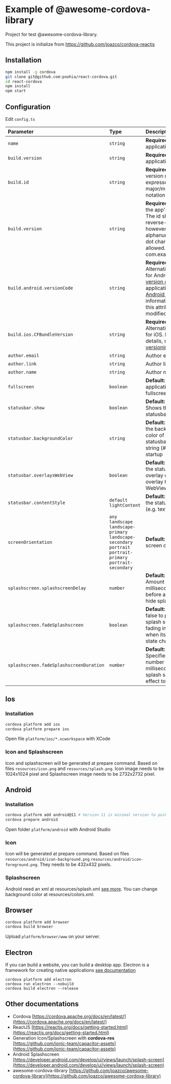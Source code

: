 # Example of @awesome-cordova-library

Project for test @awesome-cordova-library.

This project is initialize from https://github.com/joazco/cordova-reactjs

## Installation

```bash
npm install -g cordova
git clone git@github.com:poohia/react-cordova.git
cd react-cordova
npm install
npm start
```

## Configuration

Edit `config.ts`

| Parameter                               | Type                                                                                                           | Description                                                                                                                                                                                                                                                                                                                                |
| :-------------------------------------- | :------------------------------------------------------------------------------------------------------------- | :----------------------------------------------------------------------------------------------------------------------------------------------------------------------------------------------------------------------------------------------------------------------------------------------------------------------------------------- |
| `name`                                  | `string`                                                                                                       | **Required**. Your application name                                                                                                                                                                                                                                                                                                        |
| `build.version`                         | `string`                                                                                                       | **Required**. Your application name                                                                                                                                                                                                                                                                                                        |
| `build.id`                              | `string`                                                                                                       | **Required**. Full version number expressed in major/minor/patch notation.                                                                                                                                                                                                                                                                 |
| `build.version`                         | `string`                                                                                                       | **Required**. Specifies the app's identifier. The id should be in a reverse-DNS format however, only alphanumeric and dot characters are allowed. e.g: com.example.myapp                                                                                                                                                                   |
| `build.android.versionCode`             | `string`                                                                                                       | **Required**. Alternative version for Android. Sets the [version code](https://developer.android.com/studio/publish/versioning) for the application. See the [Android guide](https://cordova.apache.org/docs/en/latest/guide/platforms/android/index.html#setting-the-version-code) for information on how this attribute may be modified. |
| `build.ios.CFBundleVersion`             | `string`                                                                                                       | **Required**. Alternative version for iOS. For further details, see [iOS versioning](https://developer.apple.com/library/archive/documentation/General/Reference/InfoPlistKeyReference/Articles/CoreFoundationKeys.html#//apple_ref/doc/uid/20001431-102364).                                                                              |
| `author.email`                          | `string`                                                                                                       | Author email                                                                                                                                                                                                                                                                                                                               |
| `author.link`                           | `string`                                                                                                       | Author link                                                                                                                                                                                                                                                                                                                                |
| `author.name`                           | `string`                                                                                                       | Author name                                                                                                                                                                                                                                                                                                                                |
| `fullscreen`                            | `boolean`                                                                                                      | **Default: false**. Set application fullscreen                                                                                                                                                                                                                                                                                             |
| `statusbar.show`                        | `boolean`                                                                                                      | **Default: true**. Shows the statusbar.                                                                                                                                                                                                                                                                                                    |
| `statusbar.backgroundColor`             | `string`                                                                                                       | **Default: #ffffff**. Set the background color of the statusbar by a hex string (#RRGGBB) at startup                                                                                                                                                                                                                                       |
| `statusbar.overlaysWebView`             | `boolean`                                                                                                      | **Default: true**. Make the statusbar overlay or not overlay the WebView at startup                                                                                                                                                                                                                                                        |
| `statusbar.contentStyle`                | `default` `lightContent`                                                                                       | **Default: default**. Set the status bar style (e.g. text color)                                                                                                                                                                                                                                                                           |
| `screenOrientation`                     | `any` `landscape` `landscape-primary` `landscape-secondary` `portrait` `portrait-primary` `portrait-secondary` | **Default: any**. Set screen orientation                                                                                                                                                                                                                                                                                                   |
| `splashscreen.splashscreenDelay`        | `number`                                                                                                       | **Default: 3000**. Amount of time in milliseconds to wait before automatically hide splash screen.                                                                                                                                                                                                                                         |
| `splashscreen.fadeSplashscreen`         | `boolean`                                                                                                      | **Default: true**. Set to false to prevent the splash screen from fading in and out when its display state changes.                                                                                                                                                                                                                        |
| `splashscreen.fadeSplashscreenDuration` | `number`                                                                                                       | **Default: 500**. Specifies the number of milliseconds for the splash screen fade effect to execute.                                                                                                                                                                                                                                       |

## Ios

### Installation

```bash
cordova platform add ios
cordova platform prepare ios
```

Open file `platform/ios/*.xcworkspace` with XCode

### Icon and Splashscreen

Icon and splashscreen will be generated at prepare command. Based on files `resources/icon.png` and `resources/splash.png`.
Icon image needs to be 1024x1024 pixel and Splashscreen image needs to be 2732x2732 pixel.

## Android

### Installation

```bash
cordova platform add android@11 # Version 11 is minimal version to push store
cordova prepare android
```

Open folder `platform/android` with Android Studio

### Icon

Icon will be generated at prepare command. Based on files `resources/android/icon-background.png` `resources/android/icon-foreground.png`.
They needs to be 432x432 pixels.

### Splashscreen

Android need an xml at resources/splash.xml [see more](https://developer.android.com/develop/ui/views/launch/splash-screen).
You can change background color at resources/colors.xml.

## Browser

```bash
cordova platform add browser
cordova build browser
```

Upload `platform/browser/www` on your server.

## Electron

If you can build a website, you can build a desktop app. Electron is a framework for creating native applications [see documentation](https://cordova.apache.org/docs/en/11.x/guide/platforms/electron/index.html)

```
cordova platform add electron
cordova run electron --nobuild
cordova build electron --release
```

## Other documentations

- Cordova [https://cordova.apache.org/docs/en/latest/](https://cordova.apache.org/docs/en/latest/)
- ReactJS [https://reactjs.org/docs/getting-started.html](https://reactjs.org/docs/getting-started.html)
- Generation Icon/Splashscreen with **cordova-res** [https://github.com/ionic-team/capacitor-assets](https://github.com/ionic-team/capacitor-assets)
- Android Splashscreen [https://developer.android.com/develop/ui/views/launch/splash-screen](https://developer.android.com/develop/ui/views/launch/splash-screen)
- awesome-cordova-library [https://github.com/joazco/awesome-cordova-library](https://github.com/joazco/awesome-cordova-library)

